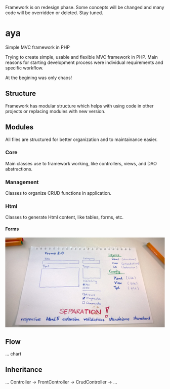   Framework is on redesign phase. Some concepts will be changed and many code will be overridden or deleted. Stay tuned.

<!-- ![ScreenShot](https://bitbucket.org/schibstednorge/qualitystation/raw/master/screenshot.png "Dashboard") -->

# aya

Simple MVC framework in PHP

Trying to create simple, usable and flexible MVC framework in PHP. Main reasons 
for starting development process were individual requirements and specific workflow.

At the begining was only chaos!

## Structure

Framework has modular structure which helps with using code in other projects or replacing modules with new version.

## Modules

All files are structured for better organization and to maintainance easier.

### Core

Main classes use to framework working, like controllers, views, and DAO abstractions.

### Management

Classes to organize CRUD functions in application.

### Html

Classes to generate Html content, like tables, forms, etc.

#### Forms

![ScreenShot](forms-concept.jpg "Dashboard")

## Flow

... chart

## Inheritance

... Controller -> FrontController -> CrudController -> ...
